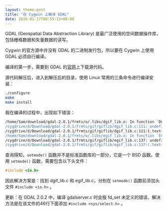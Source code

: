 ```yaml
---
layout: theme:post
title: "在 Cygwin 上编译 GDAL"
date: 2016-01-17T00:55:13+08:00
---
```


GDAL (Geospatial Data Abstraction Library) 是最广泛使用的空间数据操作库，包括栅格数据和矢量数据的读写。

Cygwin 的官方源中并没有 GDAL 的二进制发行包，所以要在 Cygwin 上使用 GDAL 必须自行编译。

编译的第一步，需要到 GDAL 的[官网][gdal]上下载源代码。

源代码解压后，进入到解压后的目录，使用 Linux 常用的三条命令进行编译安装：

```bash
./configure
make
make install
```

我在编译的过程中，出现如下错误：

```bash
/home/Sam/download/gdal-2.0.1/frmts/o/.libs/dgif_lib.o: In function `DGifOpenFileHandle':
/cygdrive/d/Download/gdal-2.0.1/frmts/gif/giflib/dgif_lib.c:111: undefined reference to `setmode'
/cygdrive/d/Download/gdal-2.0.1/frmts/gif/giflib/dgif_lib.c:111:(.text+0x8e1): relocation truncated to fit: R_X86_64_PC32 against undefined symbol `setmode'
/home/Sam/download/gdal-2.0.1/frmts/o/.libs/egif_lib.o: In function `EGifOpenFileHandle':
/cygdrive/d/Download/gdal-2.0.1/frmts/gif/giflib/egif_lib.c:137: undefined reference to `setmode'
/cygdrive/d/Download/gdal-2.0.1/frmts/gif/giflib/egif_lib.c:137:(.text+0x4c7): relocation truncated to fit: R_X86_64_PC32 against undefined symbol `setmode'
```

查询得知，`setmode()` 函数并不是标准函数库的一部分，它是一个 BSD 函数。使用 `setmode()` 函数，需要包含以下头文件：
```c++
#include <io.h>
```

因此解决方案是：找到 dgif_lib.c 和 egif_lib.c，分别在 `setmode()` 函数前添加头文件 `#include <io.h>` 。

更新：在 GDAL 2.0.2 中，编译 gdalserver.c 时会报 fd_set 未定义的错误，解决方法是在该文件的46行下面添加 `#include <sys/select.h>` 。

[gdal]: http://trac.osgeo.org/gdal/wiki/DownloadSource
